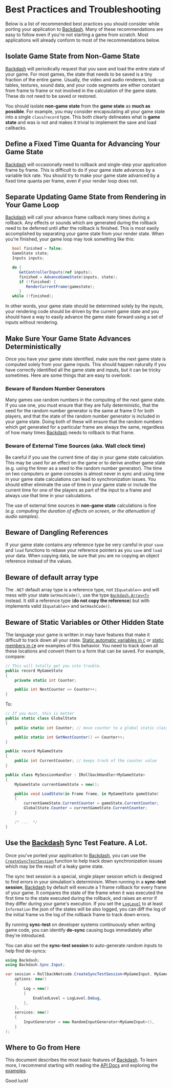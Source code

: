 # Best Practices and Troubleshooting

Below is a list of recommended best practices you should consider while porting your application
to [Backdash](https://github.com/lucasteles/Backdash). Many of these recommendations are easy to follow even if you're
not starting a game from scratch. Most applications will already conform to most of the recommendations below.

## Isolate **Game State** from **Non-Game State**

[Backdash](https://github.com/lucasteles/Backdash) will periodically request that you save and load the entire state of
your game. For most games, the state that needs to be saved is a tiny fraction of the entire game. Usually, the video and
audio renderers, look-up tables, textures, sound data, and your code segments are either constant from frame to frame or
not involved in the calculation of the game state. These do not need to be saved or restored.

You should isolate **non-game state** from the **game state** as **much as possible**. For example, you may consider
encapsulating all your game state into a single `class`/`record` type. This both clearly delineates what is
**game state** and was is not and makes it trivial to implement the save and load callbacks.

## Define a Fixed Time Quanta for Advancing Your Game State

[Backdash](https://github.com/lucasteles/Backdash) will occasionally need to rollback and single-step your application
frame by frame. This is difficult to do if your game state advances by a variable tick rate. You should try to make your
game state advanced by a fixed time quanta per frame, even if your render loop does not.

## Separate Updating Game State from Rendering in Your Game Loop

[Backdash](https://github.com/lucasteles/Backdash) will call your advance frame callback many times during a rollback.
Any effects or sounds which are generated
during the rollback need to be deferred until after the rollback is finished. This is most easily accomplished by
separating your game state from your render state. When you're finished, your game loop may look something like this:

```csharp
   bool finished = false;
   GameState state;
   Inputs inputs;

   do {
      GetControllerInputs(ref inputs);
      finished = AdvanceGameState(inputs, state);
      if (!finished) {
         RenderCurrentFrame(gamestate);
      }
   while (!finished);
```

In other words, your game state should be determined solely by the inputs, your rendering code should be driven by the
current game state and you should have a way to easily advance the game state forward using a set of inputs without
rendering.

## Make Sure Your Game State Advances Deterministically

Once you have your game state identified, make sure the next game state is computed solely from your game inputs. This
should happen naturally if you have correctly identified all the game state and inputs, but it can be tricky sometimes.
Here are some things that are easy to overlook:

### Beware of Random Number Generators

Many games use random numbers in the computing of the next game state. If you use one, you must ensure that they are
fully deterministic, that the seed for the random number generator is the same at frame 0 for both players, and that the
state of the random number generator is included in your game state. Doing both of these will ensure that the random
numbers which get generated for a particular frame are always the same, regardless of how many
times [Backdash](https://github.com/lucasteles/Backdash) needs to rollback to that frame.

### Beware of External Time Sources (aka. Wall clock time)

Be careful if you use the current time of day in your game state calculation. This may be used for an effect on the game
or to derive another game state (e.g. using the timer as a seed to the random number generator). The time on two computers
or game consoles is almost never in sync and using time in your game state calculations can lead to synchronization
issues. You should either eliminate the use of time in your game state or include the current time for one of the
players as part of the input to a frame and always use that time in your calculations.

The use of external time sources in **non-game state** calculations is fine (_e.g. computing the duration of effects on
screen, or the attenuation of audio samples_).

## Beware of Dangling References

If your game state contains any reference type be very careful in your `save` and `load` functions to rebase
your reference pointers as you `save` and `load` your data. When copying data, be sure that you are no copying an object
reference instead of the values.

## Beware of default array type

The `.NET` default array type is a reference type, not `IEquatable<>` and will mess with your state `GetHashCode()`,
use the type [`Backdash.Array<T>`](https://lucasteles.github.io/Backdash/api/Backdash.Data.Array-1.html) instead. It
still a reference type (**do not copy the reference**) but with implements valid `IEquatable<>` and `GetHashCode()`.

## Beware of Static Variables or Other Hidden State

The language your game is written in may have features that make it difficult to track down all your state. [Static
automatic variables in `C`](https://www.javatpoint.com/auto-and-static-variable-in-c)
or [static members in `C#`](https://learn.microsoft.com/en-us/dotnet/csharp/programming-guide/classes-and-structs/static-classes-and-static-class-members)
are examples of this behavior. You need to track down all these locations and convert them to
a form that can be saved. For example, compare:

```csharp
// This will totally get you into trouble.
public record MyGameState
{
    private static int Counter;

    public int NextCounter => Counter++;
}
```

To:

```csharp
// If you must, this is better
public static class GlobalState
{
    public static int Counter; // move counter to a global static class

    public static int GetNextCounter() => Counter++;
}

public record MyGameState
{
    public int CurrentCounter; // keeps track of the counter value
}

public class MySessionHandler : IRollbackHandler<MyGameState>
{
    MyGameState currentGameState = new();

    public void LoadState(in Frame frame, in MyGameState gameState)
    {
        currentGameState.CurrentCounter = gameState.CurrentCounter;
        GlobalState.Counter = currentGameState.CurrentCounter;
    }

    /* ...  */
}
```

## Use the [Backdash](https://github.com/lucasteles/Backdash) Sync Test Feature. A Lot.

Once you've ported your application to [Backdash](https://github.com/lucasteles/Backdash), you can use
the [`CreateSyncTestSession`](https://lucasteles.github.io/Backdash/api/Backdash.RollbackNetcode.html#Backdash_RollbackNetcode_CreateSyncTestSession__2_System_Nullable_Backdash_Data_FrameSpan__Backdash_RollbackOptions_Backdash_SessionServices___0___1__System_Boolean_)
function to help track down synchronization issues which may be the result of a leaky game state.

The sync test session is a special, single player session which is designed to find errors in your simulation's
determinism. When running in a **sync-test session**, [Backdash](https://github.com/lucasteles/Backdash) by default will
execute a 1 frame rollback for every frame of your game. It compares the state of the frame when it was executed the
first time to the state executed during the rollback, and raises an error if they differ during your game's execution.
If you set the [`LogLevel`](https://lucasteles.github.io/Backdash/api/Backdash.Core.LogLevel.html) to at
least `Information` the json of the states will be also logged, you can diff the log of the initial frame vs the log of
the rollback frame to track down errors.

By running **sync-test** on developer systems continuously when writing game code, you can identify **de-sync** causing
bugs immediately after they're introduced.

You can also set the **sync-test session** to auto-generate random inputs to help find de-syncs:

```csharp
using Backdash;
using Backdash.Sync.Input;

var session = RollbackNetcode.CreateSyncTestSession<MyGameInput, MyGameState>(
    options: new()
    {
        Log = new()
        {
            EnabledLevel = LogLevel.Debug,
        },
    },
    services: new()
    {
        InputGenerator = new RandomInputGenerator<MyGameInput>(),
    }
);
```

## Where to Go from Here

This document describes the most basic features of [Backdash](https://github.com/lucasteles/Backdash).
To learn more, I recommend starting with reading
the [API Docs](https://lucasteles.github.io/Backdash/docs/introduction.html) and exploring
the [examples](https://github.com/lucasteles/Backdash/tree/master/samples).

Good luck!

